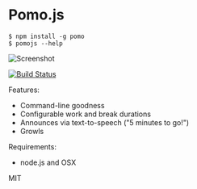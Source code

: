 # Pomo.js

```
$ npm install -g pomo
$ pomojs --help
```

![Screenshot](http://rstacruz.github.io/pomo.js/screenshot.png)

[![Build Status](https://travis-ci.org/nadarei/simpletap.js.png?branch=master)](https://travis-ci.org/rstacruz/ndialog)

Features:

 * Command-line goodness
 * Configurable work and break durations
 * Announces via text-to-speech ("5 minutes to go!")
 * Growls

Requirements:

 * node.js and OSX

MIT
